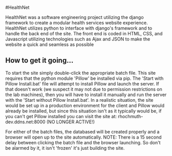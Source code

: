 #HealthNet

HealthNet was a software engineering project utilizing the django framework to create a modular health services website experience.
HealthNet utilizes python to interface with django's framework and to handle the back end of the site. The front end is coded in HTML, CSS, and Javascript utilizing technologies such as Ajax and JSON to make the website a quick and seamless as possible

## How to get it going...

To start the site simply double-click the appropriate batch file.
This site requires that the python module 'Pillow' be installed via pip.
The 'Start with Pillow Install.bat' file will attempt to install Pillow and launch the server.
If that doesn't work (we suspect it may not due to permission restrictions on the lab machines),
then you will have to install it manually and run the server with the 'Start without Pillow Install.bat'.
In a realistic situation, the site would be set up in a production environment for the client and Pillow 
would already be installed, but since this situation isn't as it typically would be, if you can't get Pillow 
installed you can visit the site at: rhochmuth-dev.ddns.net:8000 (NO LONGER ACTIVE!)

For either of the batch files, the databased will be created properly and a browser will open up to the site automatically.
NOTE: There is a 15 second delay between clicking the batch file and the browser launching.  So don't be alarmed by it, it 
isn't 'frozen' it's just building the site.
